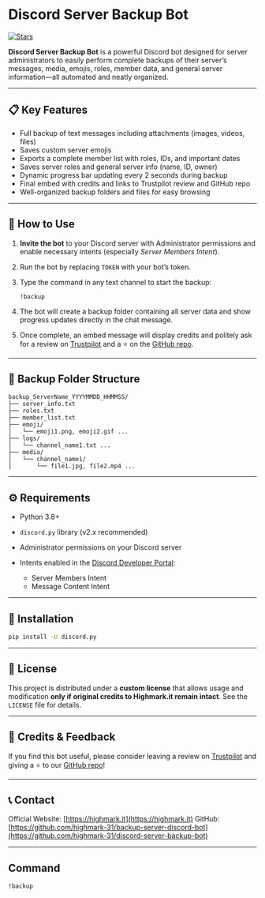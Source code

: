 # Discord Server Backup Bot

[![Stars](https://img.shields.io/github/stars/highmark-31/discord-server-backup-bot?style=social)](https://github.com/highmark-31/discord-server-backup-bot/stargazers)

**Discord Server Backup Bot** is a powerful Discord bot designed for server administrators to easily perform complete backups of their server’s messages, media, emojis, roles, member data, and general server information—all automated and neatly organized.

---

## 📋 Key Features

* Full backup of text messages including attachments (images, videos, files)
* Saves custom server emojis
* Exports a complete member list with roles, IDs, and important dates
* Saves server roles and general server info (name, ID, owner)
* Dynamic progress bar updating every 2 seconds during backup
* Final embed with credits and links to Trustpilot review and GitHub repo
* Well-organized backup folders and files for easy browsing

---

## 🚀 How to Use

1. **Invite the bot** to your Discord server with Administrator permissions and enable necessary intents (especially *Server Members Intent*).
2. Run the bot by replacing `TOKEN` with your bot’s token.
3. Type the command in any text channel to start the backup:

   ```
   !backup
   ```
4. The bot will create a backup folder containing all server data and show progress updates directly in the chat message.
5. Once complete, an embed message will display credits and politely ask for a review on [Trustpilot](https://www.trustpilot.com/review/highmark.it) and a ⭐ on the [GitHub repo](https://github.com/highmark-31/discord-server-backup-bot).

---

## 📂 Backup Folder Structure

```
backup_ServerName_YYYYMMDD_HHMMSS/
├── server_info.txt
├── roles.txt
├── member_list.txt
├── emoji/
│   └── emoji1.png, emoji2.gif ...
├── logs/
│   └── channel_name1.txt ...
├── media/
│   └── channel_name1/
│       └── file1.jpg, file2.mp4 ...
```

---

## ⚙️ Requirements

* Python 3.8+
* `discord.py` library (v2.x recommended)
* Administrator permissions on your Discord server
* Intents enabled in the [Discord Developer Portal](https://discord.com/developers/applications):

  * Server Members Intent
  * Message Content Intent

---

## 🔧 Installation

```bash
pip install -U discord.py
```

---

## 📄 License

This project is distributed under a **custom license** that allows usage and modification **only if original credits to Highmark.it remain intact**. See the `LICENSE` file for details.

---

## 🙏 Credits & Feedback

If you find this bot useful, please consider leaving a review on [Trustpilot](https://www.trustpilot.com/review/highmark.it) and giving a ⭐ to our [GitHub repo](https://github.com/highmark-31/backup-server-discord-bot)!

---

## 📞 Contact

Official Website: [https://highmark.it](https://highmark.it)
GitHub: [https://github.com/highmark-31/backup-server-discord-bot](https://github.com/highmark-31/discord-server-backup-bot)

---

## Command

```bash
!backup
```

